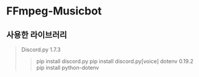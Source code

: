 # FFmpeg-Musicbot
## 사용한 라이브러리
> Discord.py 1.7.3
> > pip install discord.py
> > pip install discord.py[voice]
> dotenv 0.19.2
> > pip install python-dotenv


